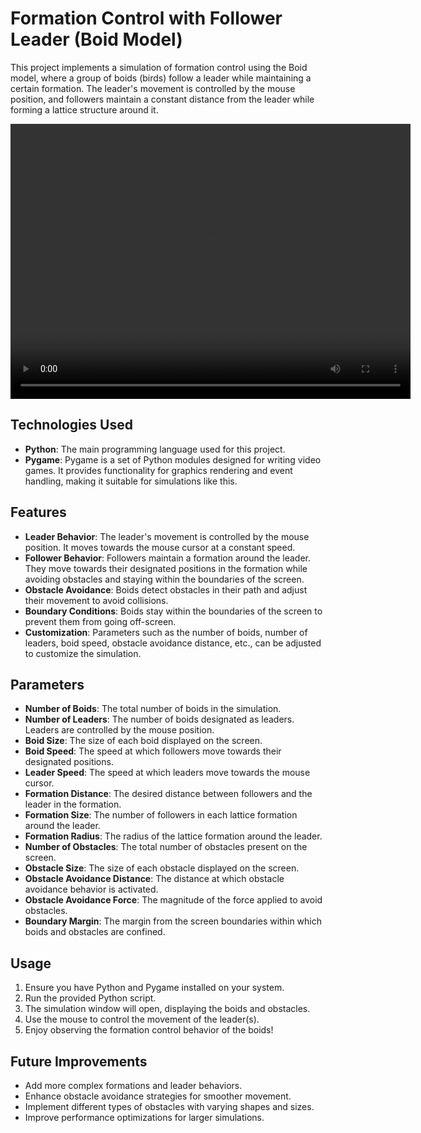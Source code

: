 # Formation Control with Follower Leader (Boid Model)

This project implements a simulation of formation control using the Boid model, where a group of boids (birds) follow a leader while maintaining a certain formation. The leader's movement is controlled by the mouse position, and followers maintain a constant distance from the leader while forming a lattice structure around it.

<video width="640" height="440" controls>
  <source src="Demo/video.mp4" type="video/mp4">
  Your browser does not support the video tag.
</video>



## Technologies Used

- **Python**: The main programming language used for this project.
- **Pygame**: Pygame is a set of Python modules designed for writing video games. It provides functionality for graphics rendering and event handling, making it suitable for simulations like this.

## Features

- **Leader Behavior**: The leader's movement is controlled by the mouse position. It moves towards the mouse cursor at a constant speed.
- **Follower Behavior**: Followers maintain a formation around the leader. They move towards their designated positions in the formation while avoiding obstacles and staying within the boundaries of the screen.
- **Obstacle Avoidance**: Boids detect obstacles in their path and adjust their movement to avoid collisions.
- **Boundary Conditions**: Boids stay within the boundaries of the screen to prevent them from going off-screen.
- **Customization**: Parameters such as the number of boids, number of leaders, boid speed, obstacle avoidance distance, etc., can be adjusted to customize the simulation.

## Parameters

- **Number of Boids**: The total number of boids in the simulation.
- **Number of Leaders**: The number of boids designated as leaders. Leaders are controlled by the mouse position.
- **Boid Size**: The size of each boid displayed on the screen.
- **Boid Speed**: The speed at which followers move towards their designated positions.
- **Leader Speed**: The speed at which leaders move towards the mouse cursor.
- **Formation Distance**: The desired distance between followers and the leader in the formation.
- **Formation Size**: The number of followers in each lattice formation around the leader.
- **Formation Radius**: The radius of the lattice formation around the leader.
- **Number of Obstacles**: The total number of obstacles present on the screen.
- **Obstacle Size**: The size of each obstacle displayed on the screen.
- **Obstacle Avoidance Distance**: The distance at which obstacle avoidance behavior is activated.
- **Obstacle Avoidance Force**: The magnitude of the force applied to avoid obstacles.
- **Boundary Margin**: The margin from the screen boundaries within which boids and obstacles are confined.

## Usage

1. Ensure you have Python and Pygame installed on your system.
2. Run the provided Python script.
3. The simulation window will open, displaying the boids and obstacles.
4. Use the mouse to control the movement of the leader(s).
5. Enjoy observing the formation control behavior of the boids!

## Future Improvements

- Add more complex formations and leader behaviors.
- Enhance obstacle avoidance strategies for smoother movement.
- Implement different types of obstacles with varying shapes and sizes.
- Improve performance optimizations for larger simulations.

